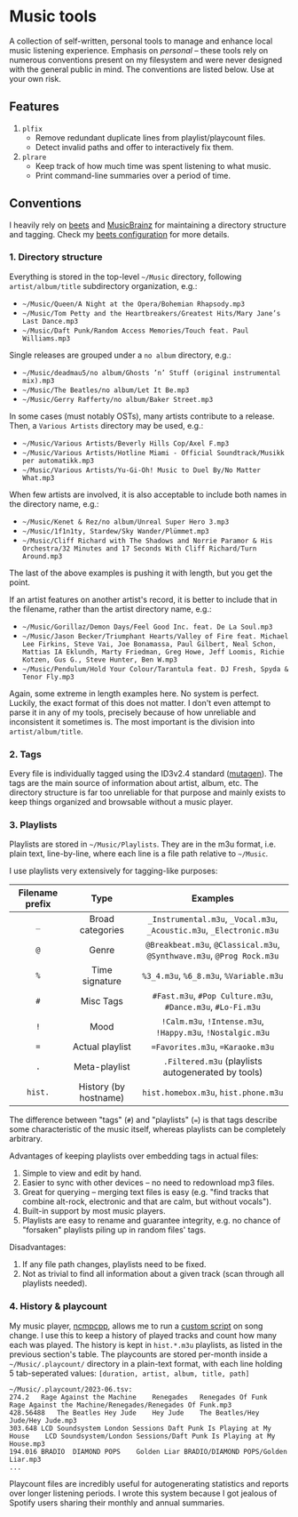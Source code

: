 # Music tools

A collection of self-written, personal tools to manage and enhance local music
listening experience. Emphasis on *personal* – these tools rely on numerous
conventions present on my filesystem and were never designed with the general
public in mind. The conventions are listed below. Use at your own risk.

## Features

1. `plfix`
    - Remove redundant duplicate lines from playlist/playcount files.
    - Detect invalid paths and offer to interactively fix them.
2. `plrare`
    - Keep track of how much time was spent listening to what music.
    - Print command-line summaries over a period of time.

## Conventions

I heavily rely on [beets](https://beets.io/) and
[MusicBrainz](https://musicbrainz.org/) for maintaining a directory structure
and tagging. Check my [beets configuration](https://github.com/Randoragon/dotfiles/blob/master/beets/.config/beets/config.yaml)
for more details.

### 1. Directory structure

Everything is stored in the top-level `~/Music` directory, following
`artist/album/title` subdirectory organization, e.g.:

- `~/Music/Queen/A Night at the Opera/Bohemian Rhapsody.mp3`
- `~/Music/Tom Petty and the Heartbreakers/Greatest Hits/Mary Jane’s Last Dance.mp3`
- `~/Music/Daft Punk/Random Access Memories/Touch feat. Paul Williams.mp3`

Single releases are grouped under a `no album` directory, e.g.:

- `~/Music/deadmau5/no album/Ghosts ’n’ Stuff (original instrumental mix).mp3`
- `~/Music/The Beatles/no album/Let It Be.mp3`
- `~/Music/Gerry Rafferty/no album/Baker Street.mp3`

In some cases (must notably OSTs), many artists contribute to a release.
Then, a `Various Artists` directory may be used, e.g.:

- `~/Music/Various Artists/Beverly Hills Cop/Axel F.mp3`
- `~/Music/Various Artists/Hotline Miami - Official Soundtrack/Musikk per automatikk.mp3`
- `~/Music/Various Artists/Yu-Gi-Oh! Music to Duel By/No Matter What.mp3`

When few artists are involved, it is also acceptable to include both names in
the directory name, e.g.:

- `~/Music/Kenet & Rez/no album/Unreal Super Hero 3.mp3`
- `~/Music/1f1n1ty, Stardew/Sky Wander/Plümmet.mp3`
- `~/Music/Cliff Richard with The Shadows and Norrie Paramor & His Orchestra/32 Minutes and 17 Seconds With Cliff Richard/Turn Around.mp3`

The last of the above examples is pushing it with length, but you get the point.

If an artist features on another artist's record, it is better to include that
in the filename, rather than the artist directory name, e.g.:

- `~/Music/Gorillaz/Demon Days/Feel Good Inc. feat. De La Soul.mp3`
- `~/Music/Jason Becker/Triumphant Hearts/Valley of Fire feat. Michael Lee Firkins, Steve Vai, Joe Bonamassa, Paul Gilbert, Neal Schon, Mattias IA Eklundh, Marty Friedman, Greg Howe, Jeff Loomis, Richie Kotzen, Gus G., Steve Hunter, Ben W.mp3`
- `~/Music/Pendulum/Hold Your Colour/Tarantula feat. DJ Fresh, Spyda & Tenor Fly.mp3`

Again, some extreme in length examples here. No system is perfect. Luckily, the
exact format of this does not matter. I don't even attempt to parse it in any of
my tools, precisely because of how unreliable and inconsistent it sometimes is.
The most important is the division into `artist/album/title`.

### 2. Tags

Every file is individually tagged using the ID3v2.4 standard
([mutagen](https://pypi.org/project/mutagen/)). The tags are the main source of
information about artist, album, etc. The directory structure is far too
unreliable for that purpose and mainly exists to keep things organized and
browsable without a music player.

### 3. Playlists

Playlists are stored in `~/Music/Playlists`. They are in the m3u format, i.e.
plain text, line-by-line, where each line is a file path relative to `~/Music`.

I use playlists very extensively for tagging-like purposes:

Filename prefix | Type | Examples
:---: | :---: | :---:
`_` | Broad categories | `_Instrumental.m3u`, `_Vocal.m3u`, `_Acoustic.m3u`, `_Electronic.m3u`
`@` | Genre | `@Breakbeat.m3u`, `@Classical.m3u`, `@Synthwave.m3u`, `@Prog Rock.m3u`
`%` | Time signature | `%3_4.m3u`, `%6_8.m3u`, `%Variable.m3u`
`#` | Misc Tags | `#Fast.m3u`, `#Pop Culture.m3u`, `#Dance.m3u`, `#Lo-Fi.m3u`
`!` | Mood | `!Calm.m3u`, `!Intense.m3u`, `!Happy.m3u`, `!Nostalgic.m3u`
`=` | Actual playlist | `=Favorites.m3u`, `=Karaoke.m3u`
`.` | Meta-playlist | `.Filtered.m3u` (playlists autogenerated by tools)
`hist.` | History (by hostname) | `hist.homebox.m3u`, `hist.phone.m3u`

The difference between "tags" (`#`) and "playlists" (`=`) is that tags describe
some characteristic of the music itself, whereas playlists can be completely
arbitrary.

Advantages of keeping playlists over embedding tags in actual files:

1. Simple to view and edit by hand.
2. Easier to sync with other devices – no need to redownload mp3 files.
3. Great for querying – merging text files is easy (e.g. "find tracks that
   combine alt-rock, electronic and that are calm, but without vocals").
4. Built-in support by most music players.
5. Playlists are easy to rename and guarantee integrity, e.g. no chance of
   "forsaken" playlists piling up in random files' tags.

Disadvantages:

1. If any file path changes, playlists need to be fixed.
2. Not as trivial to find all information about a given track (scan through all
   playlists needed).

### 4. History & playcount

My music player, [ncmpcpp](https://github.com/ncmpcpp/ncmpcpp), allows me to run
a [custom script](https://github.com/Randoragon/dotfiles/blob/master/scripts/.scripts/ncmpcpp-song-change.sh) on song change. I use this to keep a history of played tracks
and count how many each was played. The history is kept in `hist.*.m3u` playlists,
as listed in the previous section's table. The playcounts are stored per-month
inside a `~/Music/.playcount/` directory in a plain-text format, with each line
holding 5 tab-seperated values: `[duration, artist, album, title, path]`

```
~/Music/.playcount/2023-06.tsv:
274.2	Rage Against the Machine	Renegades	Renegades Of Funk	Rage Against the Machine/Renegades/Renegades Of Funk.mp3
428.56488	The Beatles	Hey Jude	Hey Jude	The Beatles/Hey Jude/Hey Jude.mp3
303.648	LCD Soundsystem	London Sessions	Daft Punk Is Playing at My House	LCD Soundsystem/London Sessions/Daft Punk Is Playing at My House.mp3
194.016	BRADIO	DIAMOND POPS	Golden Liar	BRADIO/DIAMOND POPS/Golden Liar.mp3
...
```

Playcount files are incredibly useful for autogenerating statistics and reports
over longer listening periods. I wrote this system because I got jealous of
Spotify users sharing their monthly and annual summaries.
